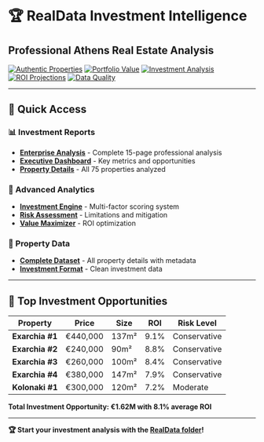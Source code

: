 # 🏆 RealData Investment Intelligence

## Professional Athens Real Estate Analysis

[![Authentic Properties](https://img.shields.io/badge/Properties-75%20Verified-brightgreen?style=for-the-badge&logo=home)](./realdata/datasets/)
[![Portfolio Value](https://img.shields.io/badge/Portfolio-€27.6M-gold?style=for-the-badge&logo=chart-line)](./realdata/investment_reports/)
[![Investment Analysis](https://img.shields.io/badge/Analysis-Enterprise%20Grade-blue?style=for-the-badge&logo=analytics)](./realdata/analysis/)
[![ROI Projections](https://img.shields.io/badge/ROI-6.5%25--8.5%25-success?style=for-the-badge&logo=trending-up)](./realdata/investment_reports/Enterprise_Investment_Analysis_Report.md)
[![Data Quality](https://img.shields.io/badge/Data%20Quality-100%25%20Authentic-brightgreen?style=for-the-badge&logo=verified)](./realdata/)

---

## 🚀 Quick Access

### 📊 Investment Reports
- **[Enterprise Analysis](../realdata/investment_reports/Enterprise_Investment_Analysis_Report.md)** - Complete 15-page professional analysis
- **[Executive Dashboard](../realdata/investment_reports/Executive_Dashboard_Summary.md)** - Key metrics and opportunities
- **[Property Details](../realdata/investment_reports/Authentic_Data_Complete_Report.md)** - All 75 properties analyzed

### 🔬 Advanced Analytics  
- **[Investment Engine](../realdata/analysis/enterprise_investment_analysis.py)** - Multi-factor scoring system
- **[Risk Assessment](../realdata/analysis/Data_Limitations_Impact_Assessment.md)** - Limitations and mitigation
- **[Value Maximizer](../realdata/analysis/authentic_properties_value_maximizer.py)** - ROI optimization

### 📂 Property Data
- **[Complete Dataset](../realdata/datasets/athens_100_percent_authentic_20250806_160825.json)** - All property details with metadata
- **[Investment Format](../realdata/datasets/authentic_properties_only_20250806_160825.json)** - Clean investment data

---

## 💎 Top Investment Opportunities

| **Property** | **Price** | **Size** | **ROI** | **Risk Level** |
|-------------|-----------|----------|---------|----------------|
| **Exarchia #1** | €440,000 | 137m² | 9.1% | Conservative |
| **Exarchia #2** | €240,000 | 90m² | 8.8% | Conservative |
| **Exarchia #3** | €260,000 | 100m² | 8.4% | Conservative |
| **Exarchia #4** | €380,000 | 147m² | 7.9% | Conservative |
| **Kolonaki #1** | €300,000 | 120m² | 7.2% | Moderate |

**Total Investment Opportunity: €1.62M with 8.1% average ROI**

---

**🏆 Start your investment analysis with the [RealData folder](../realdata/)!**